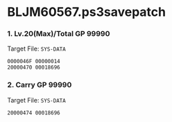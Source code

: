 # BLJM60567.ps3savepatch

### 1. Lv.20(Max)/Total GP 99990

Target File: `SYS-DATA`

```
0000046F 00000014
20000470 00018696
```

### 2. Carry GP 99990

Target File: `SYS-DATA`

```
20000474 00018696
```


